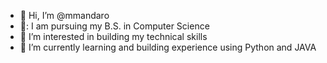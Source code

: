 - 👋 Hi, I’m @mmandaro
- 🤔: I am pursuing my B.S. in Computer Science
- 👀 I’m interested in building my technical skills
- 🌱 I’m currently learning and building experience using Python and JAVA

<!---
mmandaro/mmandaro is a ✨ special ✨ repository because its `README.md` (this file) appears on your GitHub profile.
You can click the Preview link to take a look at your changes.
--->

